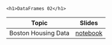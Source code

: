 
~~~
<h1>DataFrames 02</h1>
~~~

Topic | Slides
:-----: | :--------:
Boston Housing Data           | [notebook](../lecture08_noSol_pluto)
<!--  -->

